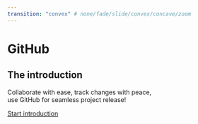 ```yaml
---
transition: "convex" # none/fade/slide/convex/concave/zoom
---
```

# GitHub

## The introduction

Collaborate with ease, track changes with peace,<br>
use GitHub for seamless project release!

[Start introduction](https://www.youtube.com/watch?v=pBy1zgt0XPc)
